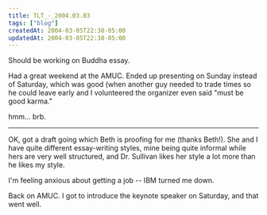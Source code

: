```yaml
---
title: TLT_-_2004.03.03
tags: ["blog"]
createdAt: 2004-03-05T22:38-05:00
updatedAt: 2004-03-05T22:38-05:00
---
```


Should be working on Buddha essay.

Had a great weekend at the AMUC. Ended up presenting on Sunday instead of Saturday, which was good (when another guy needed to trade times so he could leave early and I volunteered the organizer even said "must be good karma."

hmm... brb.

----

OK, got a draft going which Beth is proofing for me (thanks Beth!). She and I have quite different essay-writing styles, mine being quite informal while hers are very well structured, and Dr. Sullivan likes her style a lot more than he likes my style.

I'm feeling anxious about getting a job -- IBM turned me down.

Back on AMUC. I got to introduce the keynote speaker on Saturday, and that went well.

